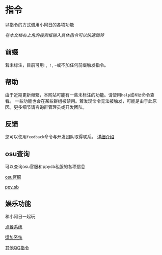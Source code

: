 # 指令

以指令的方式调用小阿日的各项功能

*在本文档右上角的搜索框输入具体指令可以快速跳转*
## 前缀
若未标注，目前可用`!`, `！`, `~`或不加任何前缀触发指令。

## 帮助
由于近期更新频繁，本网站可能有一些未标注的功能。请使用`help`或`帮助`命令查看。
一些功能也会在某些群组被禁用。若发现命令无法被触发，可能是由于此原因。更多细节请咨询群管理员或开发团队。

## 反馈
您可以使用`feedback`命令与开发团队取得联系。
[详细介绍](./qq.md#feedback)

## osu查询

可以查询osu官服和ppysb私服的各项信息

[osu官服](./bancho.md)

[ppy.sb](./ppysb.md)

## 娱乐功能

和小阿日一起玩

[点餐系统](./eat.md)

[运势系统](./daily.md)

[其他QQ指令](./qq.md)
